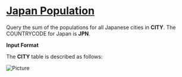 # [Japan Population](https://www.hackerrank.com/challenges/japan-population/problem)

Query the sum of the populations for all Japanese cities in <strong>CITY</strong>. The COUNTRYCODE for Japan is <strong>JPN</strong>.

<strong>Input Format</strong>

The <strong>CITY</strong> table is described as follows: 

![Picture](https://s3.amazonaws.com/hr-challenge-images/8137/1449729804-f21d187d0f-CITY.jpg)
